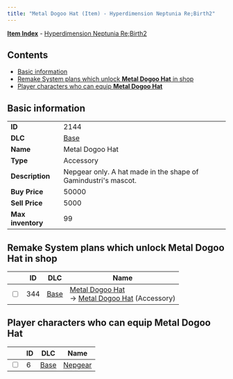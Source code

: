 ```yaml
---
title: "Metal Dogoo Hat (Item) - Hyperdimension Neptunia Re;Birth2"
---
```


[**Item Index**](/neptunia/rb2/item/index.html) - [Hyperdimension Neptunia Re;Birth2](/neptunia/rb2)

## Contents

- [Basic information](#basic-information)
- [Remake System plans which unlock **Metal Dogoo Hat** in shop](#remake-system-plans-which-unlock-metal-dogoo-hat-in-shop)
- [Player characters who can equip **Metal Dogoo Hat**](#player-characters-who-can-equip-metal-dogoo-hat)

## Basic information

|   |   |
| -- | -- |
| **ID** | 2144 |
| **DLC** | [Base](/neptunia/rb2/dlc/0-base.html) |
| **Name** | Metal Dogoo Hat |
| **Type** | Accessory |
| **Description** | Nepgear only. A hat made in the shape of Gamindustri's mascot. |
| **Buy Price** | 50000 |
| **Sell Price** | 5000 |
| **Max inventory** | 99 |

## Remake System plans which unlock **Metal Dogoo Hat** in shop

|    | ID | DLC | Name |
| -- | -- | --- | ---- |
| <input type="checkbox" id="rb2-remake-0-344" class="trackbox" /> | 344 | [Base](/neptunia/rb2/dlc/0-base.html) | [Metal Dogoo Hat](/neptunia/rb2/remake/0-344-metal-dogoo-hat.html)<br />→ [Metal Dogoo Hat](/neptunia/rb2/item/0-2144-metal-dogoo-hat.html) (Accessory) |

## Player characters who can equip **Metal Dogoo Hat**

|    | ID | DLC | Name |
| -- | -- | --- | ---- |
| <input type="checkbox" id="rb2-player-0-6" class="trackbox" /> | 6 | [Base](/neptunia/rb2/dlc/0-base.html) | [Nepgear](/neptunia/rb2/player/0-6-nepgear.html) |